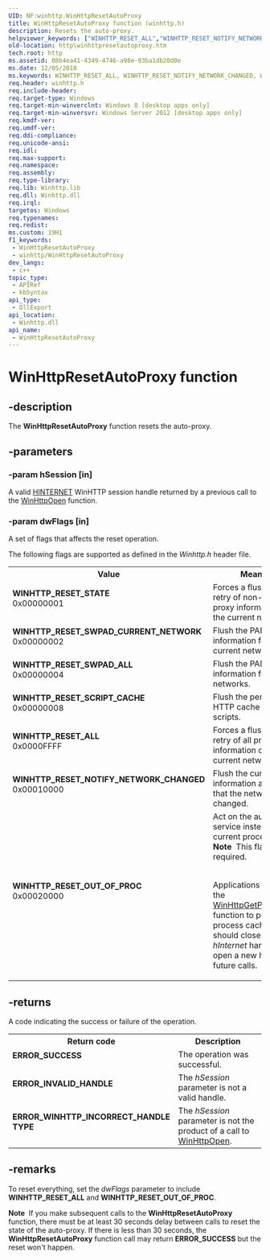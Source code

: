 ```yaml
---
UID: NF:winhttp.WinHttpResetAutoProxy
title: WinHttpResetAutoProxy function (winhttp.h)
description: Resets the auto-proxy.
helpviewer_keywords: ["WINHTTP_RESET_ALL","WINHTTP_RESET_NOTIFY_NETWORK_CHANGED","WINHTTP_RESET_OUT_OF_PROC","WINHTTP_RESET_SCRIPT_CACHE","WINHTTP_RESET_STATE","WINHTTP_RESET_SWPAD_ALL","WINHTTP_RESET_SWPAD_CURRENT_NETWORK","WinHttpResetAutoProxy","WinHttpResetAutoProxy function [WinHTTP]","http.winhttpresetautoproxy","winhttp/WinHttpResetAutoProxy"]
old-location: http\winhttpresetautoproxy.htm
tech.root: http
ms.assetid: 08b4ea41-4349-4746-a98e-93ba1db20d0e
ms.date: 12/05/2018
ms.keywords: WINHTTP_RESET_ALL, WINHTTP_RESET_NOTIFY_NETWORK_CHANGED, WINHTTP_RESET_OUT_OF_PROC, WINHTTP_RESET_SCRIPT_CACHE, WINHTTP_RESET_STATE, WINHTTP_RESET_SWPAD_ALL, WINHTTP_RESET_SWPAD_CURRENT_NETWORK, WinHttpResetAutoProxy, WinHttpResetAutoProxy function [WinHTTP], http.winhttpresetautoproxy, winhttp/WinHttpResetAutoProxy
req.header: winhttp.h
req.include-header: 
req.target-type: Windows
req.target-min-winverclnt: Windows 8 [desktop apps only]
req.target-min-winversvr: Windows Server 2012 [desktop apps only]
req.kmdf-ver: 
req.umdf-ver: 
req.ddi-compliance: 
req.unicode-ansi: 
req.idl: 
req.max-support: 
req.namespace: 
req.assembly: 
req.type-library: 
req.lib: Winhttp.lib
req.dll: Winhttp.dll
req.irql: 
targetos: Windows
req.typenames: 
req.redist: 
ms.custom: 19H1
f1_keywords:
 - WinHttpResetAutoProxy
 - winhttp/WinHttpResetAutoProxy
dev_langs:
 - c++
topic_type:
 - APIRef
 - kbSyntax
api_type:
 - DllExport
api_location:
 - Winhttp.dll
api_name:
 - WinHttpResetAutoProxy
---
```


# WinHttpResetAutoProxy function


## -description

The <b>WinHttpResetAutoProxy</b> function resets the auto-proxy.

## -parameters

### -param hSession [in]

A valid 
<a href="https://docs.microsoft.com/windows/desktop/WinHttp/hinternet-handles-in-winhttp">HINTERNET</a> WinHTTP session handle returned by a previous call to 
the <a href="https://docs.microsoft.com/windows/desktop/api/winhttp/nf-winhttp-winhttpopen">WinHttpOpen</a> function.

### -param dwFlags [in]

A set of flags that affects the reset operation.


The following flags are supported as defined in the <i>Winhttp.h</i> header file.



<table>
<tr>
<th>Value</th>
<th>Meaning</th>
</tr>
<tr>
<td width="40%"><a id="WINHTTP_RESET_STATE"></a><a id="winhttp_reset_state"></a><dl>
<dt><b>WINHTTP_RESET_STATE</b></dt>
<dt>0x00000001</dt>
</dl>
</td>
<td width="60%">
Forces a flush and retry of non-persistent proxy information on the current network.

</td>
</tr>
<tr>
<td width="40%"><a id="WINHTTP_RESET_SWPAD_CURRENT_NETWORK"></a><a id="winhttp_reset_swpad_current_network"></a><dl>
<dt><b>WINHTTP_RESET_SWPAD_CURRENT_NETWORK</b></dt>
<dt>0x00000002</dt>
</dl>
</td>
<td width="60%">
Flush the PAD information for the current network.

</td>
</tr>
<tr>
<td width="40%"><a id="WINHTTP_RESET_SWPAD_ALL"></a><a id="winhttp_reset_swpad_all"></a><dl>
<dt><b>WINHTTP_RESET_SWPAD_ALL</b></dt>
<dt>0x00000004</dt>
</dl>
</td>
<td width="60%">
Flush the PAD information for all networks.

</td>
</tr>
<tr>
<td width="40%"><a id="WINHTTP_RESET_SCRIPT_CACHE"></a><a id="winhttp_reset_script_cache"></a><dl>
<dt><b>WINHTTP_RESET_SCRIPT_CACHE</b></dt>
<dt>0x00000008</dt>
</dl>
</td>
<td width="60%">
Flush the persistent HTTP cache of proxy scripts.

</td>
</tr>
<tr>
<td width="40%"><a id="WINHTTP_RESET_ALL"></a><a id="winhttp_reset_all"></a><dl>
<dt><b>WINHTTP_RESET_ALL</b></dt>
<dt>0x0000FFFF</dt>
</dl>
</td>
<td width="60%">
Forces a flush and retry of all proxy information on the current network.

</td>
</tr>
<tr>
<td width="40%"><a id="WINHTTP_RESET_NOTIFY_NETWORK_CHANGED"></a><a id="winhttp_reset_notify_network_changed"></a><dl>
<dt><b>WINHTTP_RESET_NOTIFY_NETWORK_CHANGED</b></dt>
<dt>0x00010000</dt>
</dl>
</td>
<td width="60%">
Flush the current proxy information and notify that the network changed.

</td>
</tr>
<tr>
<td width="40%"><a id="WINHTTP_RESET_OUT_OF_PROC"></a><a id="winhttp_reset_out_of_proc"></a><dl>
<dt><b>WINHTTP_RESET_OUT_OF_PROC</b></dt>
<dt>0x00020000</dt>
</dl>
</td>
<td width="60%">
Act on the autoproxy service instead of the current process.  <div class="alert"><b>Note</b>  This flag is required.</div>
<div> </div>


Applications that use the  <a href="https://docs.microsoft.com/windows/desktop/api/winhttp/nf-winhttp-winhttpgetproxyforurl">WinHttpGetProxyForUrl</a> function to purge in-process caching should close the <i>hInternet</i> handle and open a new handle for future calls.

</td>
</tr>
</table>

## -returns

A code indicating the success or failure of the operation.



<table>
<tr>
<th>Return code</th>
<th>Description</th>
</tr>
<tr>
<td width="40%">
<dl>
<dt><b>ERROR_SUCCESS</b></dt>
</dl>
</td>
<td width="60%">
The operation was successful.

</td>
</tr>
<tr>
<td width="40%">
<dl>
<dt><b>ERROR_INVALID_HANDLE</b></dt>
</dl>
</td>
<td width="60%">
The <i>hSession</i> parameter is not a valid handle.

</td>
</tr>
<tr>
<td width="40%">
<dl>
<dt><b>ERROR_WINHTTP_INCORRECT_HANDLE TYPE</b></dt>
</dl>
</td>
<td width="60%">
The <i>hSession</i> parameter is not the product of a call to <a href="https://docs.microsoft.com/windows/desktop/api/winhttp/nf-winhttp-winhttpopen">WinHttpOpen</a>.

</td>
</tr>
</table>

## -remarks

To reset everything, set the <i>dwFlags</i> parameter to include <b>WINHTTP_RESET_ALL</b> and <b>WINHTTP_RESET_OUT_OF_PROC</b>. 



<div class="alert"><b>Note</b>  If you make subsequent calls to the <b>WinHttpResetAutoProxy</b> function, there must be at least 30 seconds delay between calls to reset the state of the auto-proxy. If there is less than 30 seconds, the <b>WinHttpResetAutoProxy</b> function call may return <b>ERROR_SUCCESS</b> but the reset won't happen. 
</div>
<div> </div>

